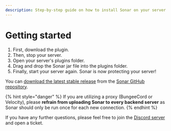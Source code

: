 ```yaml
---
description: Step-by-step guide on how to install Sonar on your server.
---
```


# Getting started

1. First, download the plugin.
2. Then, stop your server.
3. Open your server's plugins folder.
4. Drag and drop the Sonar jar file into the plugins folder.
5. Finally, start your server again. Sonar is now protecting your server!

You can [download the latest stable release](https://github.com/jonesdevelopment/sonar/releases/latest) from the [Sonar GitHub repository](https://github.com/jonesdevelopment/sonar/).

{% hint style="danger" %}
If you are utilizing a proxy (BungeeCord or Velocity), please **refrain from uploading Sonar to every backend server** as Sonar should only be run once for each new connection.
{% endhint %}

If you have any further questions, please feel free to join the [Discord server](https://jonesdev.xyz/discord) and open a ticket.
